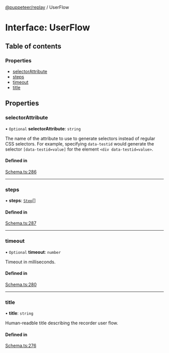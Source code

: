 [@puppeteer/replay](../README.md) / UserFlow

# Interface: UserFlow

## Table of contents

### Properties

- [selectorAttribute](UserFlow.md#selectorattribute)
- [steps](UserFlow.md#steps)
- [timeout](UserFlow.md#timeout)
- [title](UserFlow.md#title)

## Properties

### selectorAttribute

• `Optional` **selectorAttribute**: `string`

The name of the attribute to use to generate selectors instead of regular
CSS selectors. For example, specifying `data-testid` would generate the
selector `[data-testid=value]` for the element `<div data-testid=value>`.

#### Defined in

[Schema.ts:286](https://github.com/puppeteer/replay/blob/main/src/Schema.ts#L286)

---

### steps

• **steps**: [`Step`](../modules/Schema.md#step)[]

#### Defined in

[Schema.ts:287](https://github.com/puppeteer/replay/blob/main/src/Schema.ts#L287)

---

### timeout

• `Optional` **timeout**: `number`

Timeout in milliseconds.

#### Defined in

[Schema.ts:280](https://github.com/puppeteer/replay/blob/main/src/Schema.ts#L280)

---

### title

• **title**: `string`

Human-readble title describing the recorder user flow.

#### Defined in

[Schema.ts:276](https://github.com/puppeteer/replay/blob/main/src/Schema.ts#L276)

